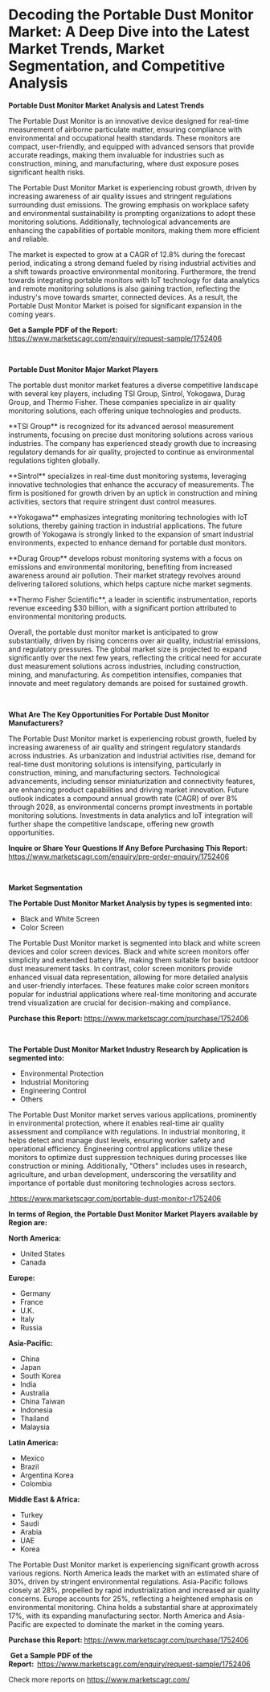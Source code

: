 <p><h1>Decoding the Portable Dust Monitor Market: A Deep Dive into the Latest Market Trends, Market Segmentation, and Competitive Analysis</h1></p><p><strong>Portable Dust Monitor Market Analysis and Latest Trends</strong></p>
<p><p>The Portable Dust Monitor is an innovative device designed for real-time measurement of airborne particulate matter, ensuring compliance with environmental and occupational health standards. These monitors are compact, user-friendly, and equipped with advanced sensors that provide accurate readings, making them invaluable for industries such as construction, mining, and manufacturing, where dust exposure poses significant health risks.</p><p>The Portable Dust Monitor Market is experiencing robust growth, driven by increasing awareness of air quality issues and stringent regulations surrounding dust emissions. The growing emphasis on workplace safety and environmental sustainability is prompting organizations to adopt these monitoring solutions. Additionally, technological advancements are enhancing the capabilities of portable monitors, making them more efficient and reliable. </p><p>The market is expected to grow at a CAGR of 12.8% during the forecast period, indicating a strong demand fueled by rising industrial activities and a shift towards proactive environmental monitoring. Furthermore, the trend towards integrating portable monitors with IoT technology for data analytics and remote monitoring solutions is also gaining traction, reflecting the industry's move towards smarter, connected devices. As a result, the Portable Dust Monitor Market is poised for significant expansion in the coming years.</p></p>
<p><strong>Get a Sample PDF of the Report:&nbsp;</strong> <a href="https://www.marketscagr.com/enquiry/request-sample/1752406?utm_campaign=2660&utm_medium=2&utm_source=Github&utm_content=ia&utm_term=06032025&utm_id=portable-dust-monitor">https://www.marketscagr.com/enquiry/request-sample/1752406</a></p>
<p>&nbsp;</p>
<p><strong>Portable Dust Monitor Major Market Players</strong></p>
<p><p>The portable dust monitor market features a diverse competitive landscape with several key players, including TSI Group, Sintrol, Yokogawa, Durag Group, and Thermo Fisher. These companies specialize in air quality monitoring solutions, each offering unique technologies and products.</p><p>**TSI Group** is recognized for its advanced aerosol measurement instruments, focusing on precise dust monitoring solutions across various industries. The company has experienced steady growth due to increasing regulatory demands for air quality, projected to continue as environmental regulations tighten globally.</p><p>**Sintrol** specializes in real-time dust monitoring systems, leveraging innovative technologies that enhance the accuracy of measurements. The firm is positioned for growth driven by an uptick in construction and mining activities, sectors that require stringent dust control measures.</p><p>**Yokogawa** emphasizes integrating monitoring technologies with IoT solutions, thereby gaining traction in industrial applications. The future growth of Yokogawa is strongly linked to the expansion of smart industrial environments, expected to enhance demand for portable dust monitors.</p><p>**Durag Group** develops robust monitoring systems with a focus on emissions and environmental monitoring, benefiting from increased awareness around air pollution. Their market strategy revolves around delivering tailored solutions, which helps capture niche market segments.</p><p>**Thermo Fisher Scientific**, a leader in scientific instrumentation, reports revenue exceeding $30 billion, with a significant portion attributed to environmental monitoring products.</p><p>Overall, the portable dust monitor market is anticipated to grow substantially, driven by rising concerns over air quality, industrial emissions, and regulatory pressures. The global market size is projected to expand significantly over the next few years, reflecting the critical need for accurate dust measurement solutions across industries, including construction, mining, and manufacturing. As competition intensifies, companies that innovate and meet regulatory demands are poised for sustained growth.</p></p>
<p>&nbsp;</p>
<p><strong>What Are The Key Opportunities For Portable Dust Monitor Manufacturers?</strong></p>
<p><p>The Portable Dust Monitor market is experiencing robust growth, fueled by increasing awareness of air quality and stringent regulatory standards across industries. As urbanization and industrial activities rise, demand for real-time dust monitoring solutions is intensifying, particularly in construction, mining, and manufacturing sectors. Technological advancements, including sensor miniaturization and connectivity features, are enhancing product capabilities and driving market innovation. Future outlook indicates a compound annual growth rate (CAGR) of over 8% through 2028, as environmental concerns prompt investments in portable monitoring solutions. Investments in data analytics and IoT integration will further shape the competitive landscape, offering new growth opportunities.</p></p>
<p><strong>Inquire or Share Your Questions If Any Before Purchasing This Report:</strong> <a href="https://www.marketscagr.com/enquiry/pre-order-enquiry/1752406?utm_campaign=2660&utm_medium=2&utm_source=Github&utm_content=ia&utm_term=06032025&utm_id=portable-dust-monitor">https://www.marketscagr.com/enquiry/pre-order-enquiry/1752406</a></p>
<p>&nbsp;</p>
<p><strong>Market Segmentation</strong></p>
<p><strong>The Portable Dust Monitor Market Analysis by types is segmented into:</strong></p>
<p><ul><li>Black and White Screen</li><li>Color Screen</li></ul></p>
<p><p>The Portable Dust Monitor market is segmented into black and white screen devices and color screen devices. Black and white screen monitors offer simplicity and extended battery life, making them suitable for basic outdoor dust measurement tasks. In contrast, color screen monitors provide enhanced visual data representation, allowing for more detailed analysis and user-friendly interfaces. These features make color screen monitors popular for industrial applications where real-time monitoring and accurate trend visualization are crucial for decision-making and compliance.</p></p>
<p><strong>Purchase this Report:&nbsp;</strong><a href="https://www.marketscagr.com/purchase/1752406?utm_campaign=2660&utm_medium=2&utm_source=Github&utm_content=ia&utm_term=06032025&utm_id=portable-dust-monitor">https://www.marketscagr.com/purchase/1752406</a></p>
<p>&nbsp;</p>
<p><strong>The Portable Dust Monitor Market Industry Research by Application is segmented into:</strong></p>
<p><ul><li>Environmental Protection</li><li>Industrial Monitoring</li><li>Engineering Control</li><li>Others</li></ul></p>
<p><p>The Portable Dust Monitor market serves various applications, prominently in environmental protection, where it enables real-time air quality assessment and compliance with regulations. In industrial monitoring, it helps detect and manage dust levels, ensuring worker safety and operational efficiency. Engineering control applications utilize these monitors to optimize dust suppression techniques during processes like construction or mining. Additionally, "Others" includes uses in research, agriculture, and urban development, underscoring the versatility and importance of portable dust monitoring technologies across sectors.</p></p>
<p><a href="https://www.marketscagr.com/portable-dust-monitor-r1752406?utm_campaign=2660&utm_medium=2&utm_source=Github&utm_content=ia&utm_term=06032025&utm_id=portable-dust-monitor">&nbsp;https://www.marketscagr.com/portable-dust-monitor-r1752406</a></p>
<p><strong>In terms of Region, the Portable Dust Monitor Market Players available by Region are:</strong></p>
<p>
    <p> <strong> North America: </strong>
        <ul>
            <li>United States</li>
            <li>Canada</li>
        </ul>
        </p> 
    <p> <strong> Europe: </strong>
        <ul>
            <li>Germany</li>
            <li>France</li>
            <li>U.K.</li>
            <li>Italy</li>
            <li>Russia</li>
        </ul>
        </p> 
    <p> <strong> Asia-Pacific: </strong>
        <ul>
            <li>China</li>
            <li>Japan</li>
            <li>South Korea</li>
            <li>India</li>
            <li>Australia</li>
            <li>China Taiwan</li>
            <li>Indonesia</li>
            <li>Thailand</li>
            <li>Malaysia</li>
        </ul>
        </p> 
    <p> <strong> Latin America: </strong>
        <ul>
            <li>Mexico</li>
            <li>Brazil</li>
            <li>Argentina Korea</li>
            <li>Colombia</li>
        </ul>
        </p> 
    <p> <strong> Middle East & Africa: </strong>
        <ul>
            <li>Turkey</li>
            <li>Saudi</li>
            <li>Arabia</li>
            <li>UAE</li>
            <li>Korea</li>
        </ul>
    </p>
    </p>
<p><p>The Portable Dust Monitor market is experiencing significant growth across various regions. North America leads the market with an estimated share of 30%, driven by stringent environmental regulations. Asia-Pacific follows closely at 28%, propelled by rapid industrialization and increased air quality concerns. Europe accounts for 25%, reflecting a heightened emphasis on environmental monitoring. China holds a substantial share at approximately 17%, with its expanding manufacturing sector. North America and Asia-Pacific are expected to dominate the market in the coming years.</p></p>
<p><strong>Purchase this Report: </strong><a href="https://www.marketscagr.com/purchase/1752406?utm_campaign=2660&utm_medium=2&utm_source=Github&utm_content=ia&utm_term=06032025&utm_id=portable-dust-monitor">https://www.marketscagr.com/purchase/1752406</a></p>
<p>&nbsp;<strong>Get a Sample PDF of the Report:&nbsp;&nbsp;</strong><a href="https://www.marketscagr.com/enquiry/request-sample/1752406?utm_campaign=2660&utm_medium=2&utm_source=Github&utm_content=ia&utm_term=06032025&utm_id=portable-dust-monitor">https://www.marketscagr.com/enquiry/request-sample/1752406</a></p>
<p><strong></strong></p>
<p>Check more reports on <a href="https://www.marketscagr.com/?utm_campaign=2660&utm_medium=2&utm_source=Github&utm_content=ia&utm_term=06032025&utm_id=portable-dust-monitor">https://www.marketscagr.com/</a></p>
